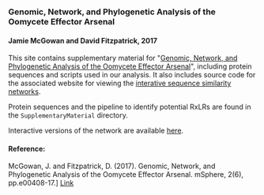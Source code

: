 ### Genomic, Network, and Phylogenetic Analysis of the Oomycete Effector Arsenal

#### Jamie McGowan and David Fitzpatrick, 2017

This site contains supplementary material for "[Genomic, Network, and Phylogenetic Analysis of the Oomycete Effector Arsenal](http://msphere.asm.org/content/2/6/e00408-17)", including protein sequences and scripts used in our analysis. It also includes source code for the associated website for viewing the [interative sequence similarity networks](https://oomycetes.github.io/).

Protein sequences and the pipeline to identify potential RxLRs are found in the `SupplementaryMaterial` directory.

Interactive versions of the network are available [here](https://oomycetes.github.io/).


#### Reference:
McGowan, J. and Fitzpatrick, D. (2017). Genomic, Network, and Phylogenetic Analysis of the Oomycete Effector Arsenal. mSphere, 2(6), pp.e00408-17.] [Link](http://msphere.asm.org/content/2/6/e00408-17)